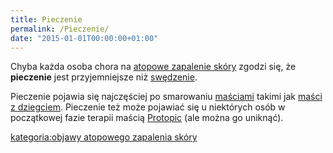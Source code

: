 ```yaml
---
title: Pieczenie
permalink: /Pieczenie/
date: "2015-01-01T00:00:00+01:00"
---
```


Chyba każda osoba chora na [atopowe zapalenie skóry](/atopedia/Atopowe_zapalenie_skóry "wikilink") zgodzi się, że **pieczenie** jest przyjemniejsze niż [swędzenie](/atopedia/Świąd "wikilink").

Pieczenie pojawia się najczęściej po smarowaniu [maściami](/atopedia/Maść "wikilink") takimi jak [maści z dziegciem](/atopedia/Maści_z_dziegciem "wikilink"). Pieczenie też może pojawiać się u niektórych osób w początkowej fazie terapii maścią [Protopic](/atopedia/Protopic "wikilink") (ale można go uniknąć).

[kategoria:objawy atopowego zapalenia skóry](/atopedia/kategoria:objawy_atopowego_zapalenia_skóry "wikilink")